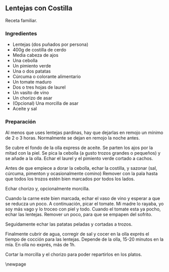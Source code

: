 ## Lentejas con Costilla

Receta familiar.

### Ingredientes

- Lentejas (dos puñados por persona)
- 400g de costilla de cerdo
- Media cabeza de ajos
- Una cebolla
- Un pimiento verde
- Una o dos patatas
- Cúrcuma o colorante alimentario
- Un tomate maduro
- Dos o tres hojas de laurel
- Un vasito de vino
- Un chorizo de asar
- (Opcional) Una morcilla de asar
- Aceite y sal

### Preparación

Al menos que uses lentejas pardinas,
hay que dejarlas en remojo un mínimo de 2 o 3 horas.
Normalmente se dejan en remojo la noche antes.

Se cubre el fondo de la olla express de aceite.
Se parten los ajos por la mitad con la piel.
Se pica la cebolla (a gusto trozos grandes o pequeños)
y se añade a la olla.
Echar el laurel y el pimiento verde cortado a cachos.

Antes de que empiece a dorar la cebolla,
echar la costilla, y sazonar
(sal, cúrcuma, pimenton y ocasionalmente comino)
Remover con la pala
hasta que todos los trozos estén bien marcados por todos los lados.

Echar chorizo y, opcionalmente morcilla.

Cuando la carne este bien marcada,
echar el vaso de vino y esperar a que se reducza un poco.
A continuación, picar el tomate.
Mi madre lo rayaba, yo soy más vago y lo troceo con piel y todo.
Cuando el tomate esta ya pocho, echar las lentejas.
Remover un poco, para que se empapen del sofrito.

Seguidamente echar las patatas peladas y cortadas a trozos.

Finalmente cubrir de agua, corregir de sal
y cocer en la olla exprés el tiempo de cocción para las lentejas.
Depende de la olla, 15-20 minutos en la mía.
En olla no exprés, más de 1h.

Cortar la morcilla y el chorizo para poder repartirlos
en los platos.



\newpage
